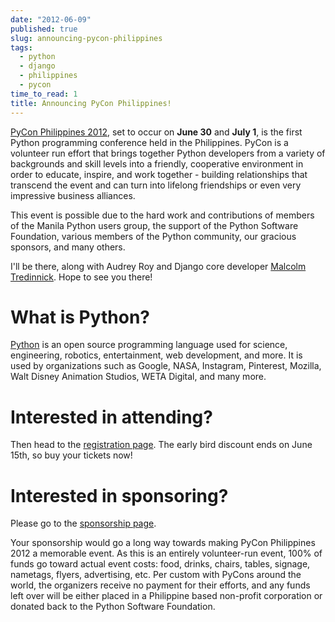 ```yaml
---
date: "2012-06-09"
published: true
slug: announcing-pycon-philippines
tags:
  - python
  - django
  - philippines
  - pycon
time_to_read: 1
title: Announcing PyCon Philippines!
---
```


[PyCon Philippines 2012](https://ph.pycon.org), set to occur on **June
30** and **July 1**, is the first Python programming conference held in
the Philippines. PyCon is a volunteer run effort that brings together
Python developers from a variety of backgrounds and skill levels into a
friendly, cooperative environment in order to educate, inspire, and work
together - building relationships that transcend the event and can turn
into lifelong friendships or even very impressive business alliances.

This event is possible due to the hard work and contributions of members
of the Manila Python users group, the support of the Python Software
Foundation, various members of the Python community, our gracious
sponsors, and many others.

I'll be there, along with Audrey Roy and
Django core developer [Malcolm
Tredinnick](https://twitter.com/malcolmt). Hope to see you there!

# What is Python?

[Python](https://python.org) is an open source programming language used
for science, engineering, robotics, entertainment, web development, and
more. It is used by organizations such as Google, NASA, Instagram,
Pinterest, Mozilla, Walt Disney Animation Studios, WETA Digital, and
many more.

# Interested in attending?

Then head to the [registration page](https://ph.pycon.org/register.html).
The early bird discount ends on June 15th, so buy your tickets now!

# Interested in sponsoring?

Please go to the [sponsorship page](https://ph.pycon.org/sponsor.html).

Your sponsorship would go a long way towards making PyCon Philippines
2012 a memorable event. As this is an entirely volunteer-run event, 100%
of funds go toward actual event costs: food, drinks, chairs, tables,
signage, nametags, flyers, advertising, etc. Per custom with PyCons
around the world, the organizers receive no payment for their efforts,
and any funds left over will be either placed in a Philippine based
non-profit corporation or donated back to the Python Software
Foundation.
